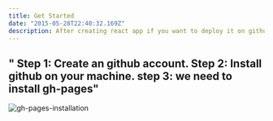 ```yaml
---
title: Get Started
date: "2015-05-28T22:40:32.169Z"
description: After creating react app if you want to deploy it on github here are few important step you need to follow
---
```

" Step 1:
  Create an github account.
  Step 2:
  Install github on your machine.
  step 3:
  we need to install gh-pages"
---
  ![gh-pages-installation](./gh-pages-installation.jpg)